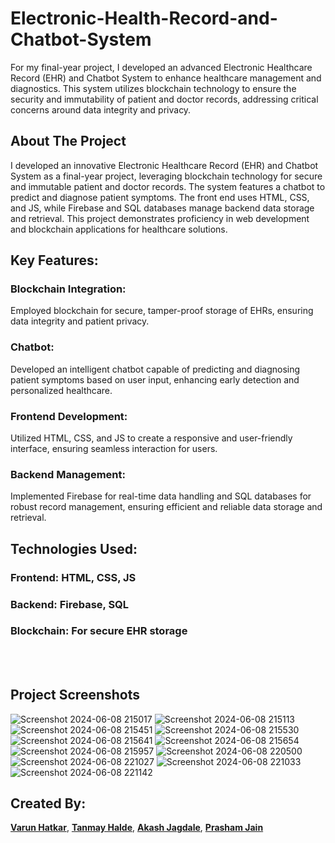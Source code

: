 # Electronic-Health-Record-and-Chatbot-System
For my final-year project, I developed an advanced Electronic Healthcare Record (EHR) and Chatbot System to enhance healthcare management and diagnostics.
This system utilizes blockchain technology to ensure the security and immutability of patient and doctor records, addressing critical concerns around data integrity and privacy. 

<!-- ABOUT THE PROJECT -->
## About The Project

I developed an innovative Electronic Healthcare Record (EHR) and Chatbot System as a final-year project, leveraging blockchain technology for secure and immutable patient and doctor records. The system features a chatbot to predict and diagnose patient symptoms. The front end uses HTML, CSS, and JS, while Firebase and SQL databases manage backend data storage and retrieval.
This project demonstrates proficiency in web development and blockchain applications for healthcare solutions.

## Key Features:

### Blockchain Integration: 
Employed blockchain for secure, tamper-proof storage of EHRs, ensuring data integrity and patient privacy.

### Chatbot: 
Developed an intelligent chatbot capable of predicting and diagnosing patient symptoms based on user input, enhancing early detection and personalized healthcare.

### Frontend Development: 
Utilized HTML, CSS, and JS to create a responsive and user-friendly interface, ensuring seamless interaction for users.

### Backend Management: 
Implemented Firebase for real-time data handling and SQL databases for robust record management, ensuring efficient and reliable data storage and retrieval.

## Technologies Used:
### Frontend: HTML, CSS, JS

### Backend: Firebase, SQL

### Blockchain: For secure EHR storage

<!-- ABOUT THE PROJECT -->
<br></br>
## Project Screenshots

![Screenshot 2024-06-08 215017](https://github.com/Varun-2510/Electronic-Health-Record-and-Chatbot-System/assets/98681983/547796b5-afd2-4101-b812-7ee0e4941e5b)
![Screenshot 2024-06-08 215113](https://github.com/Varun-2510/Electronic-Health-Record-and-Chatbot-System/assets/98681983/9380415c-b2af-418b-9047-4b7f39a1238c)
![Screenshot 2024-06-08 215451](https://github.com/Varun-2510/Electronic-Health-Record-and-Chatbot-System/assets/98681983/b1e962cc-68e8-4528-a834-0880ac215470)
![Screenshot 2024-06-08 215530](https://github.com/Varun-2510/Electronic-Health-Record-and-Chatbot-System/assets/98681983/868c1d81-5596-42ef-b9fc-42dbb7e6ec87)
![Screenshot 2024-06-08 215641](https://github.com/Varun-2510/Electronic-Health-Record-and-Chatbot-System/assets/98681983/1831138e-6e8e-4015-9e9c-02ff761e5590)
![Screenshot 2024-06-08 215654](https://github.com/Varun-2510/Electronic-Health-Record-and-Chatbot-System/assets/98681983/8fa3c6d5-0efe-498e-84d3-ba8cf93cbabc)
![Screenshot 2024-06-08 215957](https://github.com/Varun-2510/Electronic-Health-Record-and-Chatbot-System/assets/98681983/836678bb-d0f0-45fa-972c-213ced51ef47)
![Screenshot 2024-06-08 220500](https://github.com/Varun-2510/Electronic-Health-Record-and-Chatbot-System/assets/98681983/11cfb388-fcb5-45ec-82ba-0ba18104cef9)
![Screenshot 2024-06-08 221027](https://github.com/Varun-2510/Electronic-Health-Record-and-Chatbot-System/assets/98681983/f6d745e7-e6f5-4a3d-81c0-949ee838d24d)
![Screenshot 2024-06-08 221033](https://github.com/Varun-2510/Electronic-Health-Record-and-Chatbot-System/assets/98681983/f87c2548-9dd4-4ee7-b3ad-3a548a2f8db2)
![Screenshot 2024-06-08 221142](https://github.com/Varun-2510/Electronic-Health-Record-and-Chatbot-System/assets/98681983/f95a46f1-ad98-4e81-b79a-c008fa7de675)





## Created By:
**[Varun Hatkar](https://github.com/Varun-2510 )**,
**[Tanmay Halde](https://github.com/HaldeTanmay)**,
**[Akash Jagdale](https://github.com/Akash-Jagdale-707)**,
**[Prasham Jain](https://github.com/prashamjain01)**


